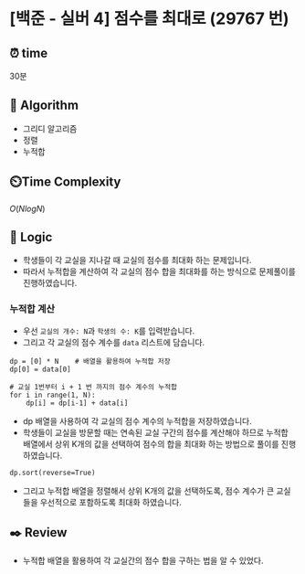 # [백준 - 실버 4] 점수를 최대로 (29767 번)

## ⏰  **time**

30분

## :pushpin: **Algorithm**

- 그리디 알고리즘
- 정렬
- 누적합

## ⏲️**Time Complexity**

$O(NlogN)$

## :round_pushpin: **Logic**

- 학생들이 각 교실을 지나갈 때 교실의 점수를 최대화 하는 문제입니다.
- 따라서 누적합을 계산하여 각 교실의 점수 합을 최대화를 하는 방식으로 문제풀이를 진행하였습니다.

### 누적합 계산

- 우선 `교실의 개수: N`과 `학생의 수: K`를 입력받습니다.
- 그리고 각 교실의 점수 계수를 `data` 리스트에 담습니다.
```commandline
dp = [0] * N    # 배열을 활용하여 누적합 저장
dp[0] = data[0]

# 교실 1번부터 i + 1 번 까지의 점수 계수의 누적합
for i in range(1, N):
	dp[i] = dp[i-1] + data[i]
```

- dp 배열을 사용하여 각 교실의 점수 계수의 누적합을 저장하였습니다.
- 학생들이 교실을 방문할 때는 연속된 교실 구간의 점수를 계산해야 하므로 누적합 배열에서 상위 K개의 값을 선택하여 점수의 합을 최대화 하는 방법으로 풀이를 진행하였습니다.

```commandline
dp.sort(reverse=True)
```
- 그리고 누적합 배열을 정렬해서 상위 K개의 값을 선택하도록, 점수 계수가 큰 교실들을 우선적으로 포함하도록 최대화 하였습니다.


## :black_nib: **Review**

- 누적합 배열을 활용하여 각 교실간의 점수 합을 구하는 법을 알 수 있었다.
